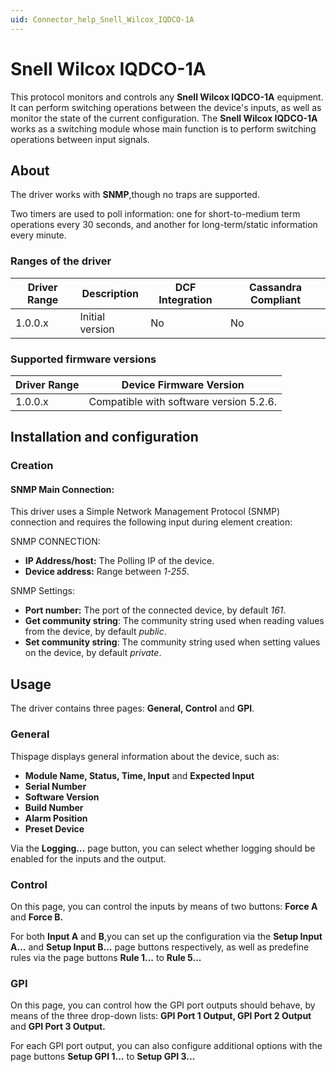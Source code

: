 ```yaml
---
uid: Connector_help_Snell_Wilcox_IQDCO-1A
---
```


# Snell Wilcox IQDCO-1A

This protocol monitors and controls any **Snell Wilcox IQDCO-1A** equipment. It can perform switching operations between the device's inputs, as well as monitor the state of the current configuration. The **Snell Wilcox IQDCO-1A** works as a switching module whose main function is to perform switching operations between input signals.

## About

The driver works with **SNMP**,though no traps are supported.

Two timers are used to poll information: one for short-to-medium term operations every 30 seconds, and another for long-term/static information every minute.

### Ranges of the driver

| **Driver Range** | **Description** | **DCF Integration** | **Cassandra Compliant** |
|------------------|-----------------|---------------------|-------------------------|
| 1.0.0.x          | Initial version | No                  | No                      |

### Supported firmware versions

| **Driver Range** | **Device Firmware Version**             |
|------------------|-----------------------------------------|
| 1.0.0.x          | Compatible with software version 5.2.6. |

## Installation and configuration

### Creation

#### SNMP Main Connection:

This driver uses a Simple Network Management Protocol (SNMP) connection and requires the following input during element creation:

SNMP CONNECTION:

- **IP Address/host:** The Polling IP of the device.
- **Device address:** Range between *1-255*.

SNMP Settings:

- **Port number:** The port of the connected device, by default *161*.
- **Get community string**: The community string used when reading values from the device, by default *public*.
- **Set community string**: The community string used when setting values on the device, by default *private*.

## Usage

The driver contains three pages: **General, Control** and **GPI**.

### General

Thispage displays general information about the device, such as:

- **Module Name, Status, Time, Input** and **Expected Input**
- **Serial Number**
- **Software Version**
- **Build Number**
- **Alarm Position**
- **Preset Device**

Via the **Logging...** page button, you can select whether logging should be enabled for the inputs and the output.

### Control

On this page, you can control the inputs by means of two buttons: **Force A** and **Force B.**

For both **Input A** and **B**,you can set up the configuration via the **Setup Input A...** and **Setup Input B...** page buttons respectively, as well as predefine rules via the page buttons **Rule 1...** to **Rule 5...**

### GPI

On this page, you can control how the GPI port outputs should behave, by means of the three drop-down lists: **GPI Port 1 Output, GPI Port 2 Output** and **GPI Port 3 Output.**

For each GPI port output, you can also configure additional options with the page buttons **Setup GPI 1...** to **Setup GPI 3...**
